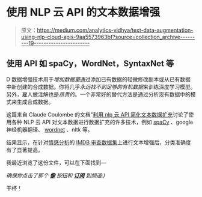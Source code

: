 # 使用 NLP 云 API 的文本数据增强

> 原文：<https://medium.com/analytics-vidhya/text-data-augmentation-using-nlp-cloud-apis-9aa5573963bf?source=collection_archive---------19----------------------->

## 使用 API 如 spaCy，WordNet，SyntaxNet 等

D 数据增强技术用于*增加数据量*通过添加已有数据的轻微修改副本或从已有数据中新创建的合成数据。你将几乎*永远找不到足够的有机数据*来训练深度学习模型。另外，雇人做注解也是*昂贵的*。一个非常好的替代方法是通过分析现有数据中的模式来生成合成数据。

这篇来自 Claude Coulombe 的文档"[利用 nlp 云 API 简化文本数据扩充](https://arxiv.org/abs/1812.04718)讨论了使用各种 NLP 云 API 对文本数据进行数据扩充的许多技术，例如 [spaCy](https://spacy.io/) 、google 神经机器翻译、 [wordnet](https://wordnet.princeton.edu/) 、nltk 等。

结果显示，在针对[情感分析](https://en.wikipedia.org/wiki/Sentiment_analysis)的 [IMDB 审查数据集](https://ai.stanford.edu/~amaas/data/sentiment/)上进行文本增强后，分类准确度有了显著提高。

我最近浏览了这份文件，可以在下面找到—

*确保你点击了那个* [***像***](https://www.youtube.com/watch?v=6-fPy5j-Uzg) *按钮和* [***订阅***](https://www.youtube.com/channel/UCoz8NrwgL7U9535VNc0mRPA?view_as=subscriber) *到频道:)*

干杯！